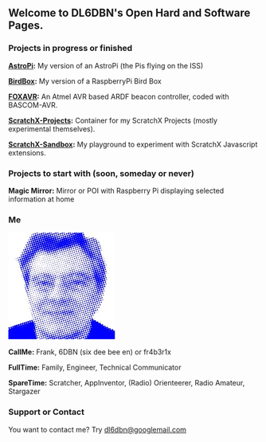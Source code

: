 ## Welcome to DL6DBN's Open Hard and Software Pages.

### Projects in progress or finished

**[AstroPi](https://github.com/DL6DBN/AstroPi):** My version of an AstroPi (the Pis flying on the ISS)

**[BirdBox](https://github.com/DL6DBN/BirdBox):** My version of a RaspberryPi Bird Box

**[FOXAVR](https://github.com/DL6DBN/FOXAVR):** An Atmel AVR based ARDF beacon controller, coded with BASCOM-AVR.

**[ScratchX-Projects](https://github.com/DL6DBN/ScratchX-Projects):** Container for my ScratchX Projects (mostly experimental themselves).

**[ScratchX-Sandbox](https://github.com/DL6DBN/ScratchX-Sandbox):** My playground to experiment with ScratchX Javascript extensions.

### Projects to start with (soon, someday or never)

**Magic Mirror:** Mirror or POI with Raspberry Pi displaying selected information at home

### Me
![](images/dl6dbn-pixed.jpg)

**CallMe:**
Frank, 6DBN (six dee bee en) or fr4b3r1x

**FullTime:**
Family, Engineer, Technical Communicator

**SpareTime:**
Scratcher, AppInventor, (Radio) Orienteerer, Radio Amateur, Stargazer

### Support or Contact
You want to contact me?
Try [dl6dbn@googlemail.com](mailto:dl6dbn@googlemail.com)
